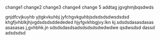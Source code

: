 change1
change2
change3
change4
change 5
addtag
jgvghmjbqsdwds

gnjdfcvjkuyhb
yjtgkvkuhbj
jyfchgvkguhbjsdsdsdsdwsdsdsd
khgfjvhblkjhjvgdsdsdsddededed
hjyfgvkhbgjvy.lkn kj.sdsdsdasasdasas
asasasas
j,gvhbhk.jn
sdsdsdasdsadsdsdsdsdwdwdwe
qsdwsdsd
dassd
adsdsdsd

